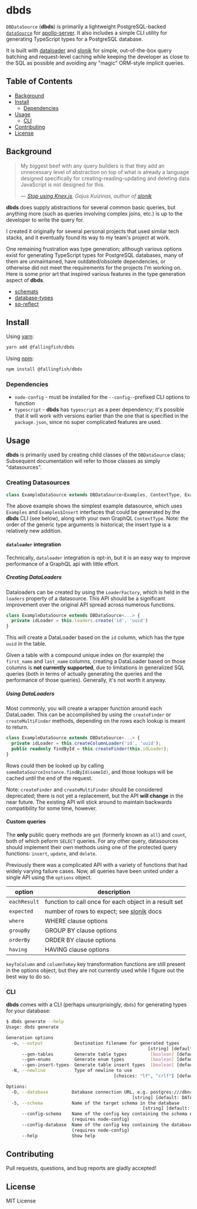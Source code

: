 # dbds

`DBDataSource` (**dbds**) is primarily a lightweight PostgreSQL-backed [`dataSource`]
for [apollo-server]. It also includes a simple CLI utility for generating TypeScript
types for a PostgreSQL database.

It is built with [dataloader] and [slonik] for simple, out-of-the-box query batching
and request-level caching while keeping the developer as close to the SQL as possible
and avoiding any "magic" ORM-style implicit queries.

## Table of Contents

* [Background](#background)
* [Install](#install)
  * [Dependencies](#dependencies)
* [Usage](#usage)
  * [CLI](#cli)
* [Contributing](#contributing)
* [License](#license)

## Background

> My biggest beef with any query builders is that they add an unnecessary level
> of abstraction on top of what is already a language designed specifically for
> creating-reading-updating and deleting data. JavaScript is not designed for this.
>
> — <cite>[Stop using Knex.js], Gajus Kuizinas, author of [slonik]</cite>

**dbds** does supply abstractions for several common basic queries, but anything
more (such as queries involving complex joins, etc.) is up to the developer to
write the query for.

I created it originally for several personal projects that used similar tech stacks,
and it eventually found its way to my team's project at work.

One remaining frustration was type generation; although various options exist for
generating TypeScript types for PostgreSQL databases, many of them are unmaintained,
have outdated/obsolete dependencies, or otherwise did not meet the requirements
for the projects I'm working on. Here is some prior art that inspired various features
in the type generation aspect of **dbds**.

* [schemats](https://github.com/SweetIQ/schemats)
* [database-types](https://github.com/gajus/database-types)
* [sq-reflect](https://github.com/harryparkdotio/sq-reflect)

## Install

Using [yarn](https://yarnpkg.com/):

```bash
yarn add @fallingfish/dbds
```

Using [npm](https://npmjs.com/):

```bash
npm install @fallingfish/dbds
```

### Dependencies

* `node-config` - must be installed for the `--config-`-prefixed CLI options to
  function
* `typescript` - **dbds** has `typescript` as a peer dependency; it's possible that
  it will work with versions earlier than the one that is specified in the `package.json`,
  since no super complicated features are used.

## Usage

**dbds** is primarily used by creating child classes of the `DBDataSource` class;
Subsequent documentation will refer to those classes as simply "datasources".

### Creating Datasources

```typescript
class ExampleDataSource extends DBDataSource<Examples, ContextType, Examples$Insert> { }
```

The above example shows the simplest example datasource, which uses `Examples` and
`Examples$Insert` interfaces that could be generated by the **dbds** CLI (see below),
along with your own GraphQL `ContextType`. Note: the order of the generic type arguments
is historical; the insert type is a relatively new addition.

#### `dataloader` integration

Technically, `dataloader` integration is opt-in, but it is an easy way to improve
performance of a GraphQL api with little effort.

##### Creating DataLoaders

Dataloaders can be created by using the `LoaderFactory`, which is held in the `loaders`
property of a datasource. This API should be a significant improvement over the original
API spread across numerous functions.

```typescript
class ExampleDataSource extends DBDataSource<...> {
  private idLoader = this.loaders.create('id', 'uuid')
}
```

This will create a DataLoader based on the `id` column, which has the type `uuid`
in the table.

Given a table with a compound unique index on (for example) the `first_name` and
`last_name` columns, creating a DataLoader based on those columns is **not currently
supported**, due to limitations in generalized SQL queries (both in terms of actually
generating the queries and the performance of those queries). Generally, it's not
worth it anyway.

##### Using DataLoaders

Most commonly, you will create a wrapper function around each DataLoader. This can
be accomplished by using the `createFinder` or `createMultiFinder` methods, depending
on the rows each lookup is meant to return.

```typescript
class ExampleDataSource extends DBDataSource<...> {
  private idLoader = this.createColumnLoader('id', 'uuid');
  public readonly findById = this.createFinder(this.idLoader);
}
```

Rows could then be looked up by calling `someDataSourceInstance.findById(someId)`,
and those lookups will be cached until the end of the request.

Note: `createFinder` and `createMultiFinder` should be considered deprecated; there
is not yet a replacement, but the API **will change** in the near future. The existing
API will stick around to maintain backwards compatibility for some time, however.

#### Custom queries

The **only** public query methods are `get` (formerly known as `all`) and `count`,
both of which peform `SELECT` queries. For any other query, datasources should implement
their own methods using one of the protected query functions: `insert`, `update`,
and `delete`.

Previously there was a complicated API with a variety of functions that had widely
varying failure cases. Now, all queries have been united under a single API using
the `options` object.

| option       | description                                           |
|--------------|-------------------------------------------------------|
| `eachResult` | function to call once for each object in a result set |
| `expected`   | number of rows to expect; see [slonik] docs           |
| `where`      | WHERE clause options                                  |
| `groupBy`    | GROUP BY clause options                               |
| `orderBy`    | ORDER BY clause options                               |
| `having`     | HAVING clause options                                 |

`keyToColumn` and `columnToKey` key transformation functions are still present in
the options object, but they are not currently used while I figure out the best
way to do so.

### CLI

**dbds** comes with a CLI (perhaps unsurprisingly, `dbds`) for generating types
for your database:

```bash
$ dbds generate --help
Usage: dbds generate

Generation options
  -o, --output            Destination filename for generated types
                                                      [string] [default: STDOUT]
      --gen-tables        Generate table types         [boolean] [default: true]
      --gen-enums         Generate enum types          [boolean] [default: true]
      --gen-insert-types  Generate table insert types  [boolean] [default: true]
  -N, --newline           Type of newline to use
                                         [choices: "lf", "crlf"] [default: "lf"]

Options:
  -D, --database         Database connection URL, e.g. postgres:///dbname
                                                [string] [default: DATABASE_URL]
  -S, --schema           Name of the target schema in the database
                                                    [string] [default: "public"]
      --config-schema    Name of the config key containing the schema name
                         (requires node-config)                         [string]
      --config-database  Name of the config key containing the database url
                         (requires node-config)                         [string]
      --help             Show help                                     [boolean]
```

## Contributing

Pull requests, questions, and bug reports are gladly accepted!

## License

MIT License

[apollo-server]: https://www.apollographql.com/docs/apollo-server/
[`dataSource`]: https://www.apollographql.com/docs/apollo-server/data/data-sources/
[dataloader]: https://github.com/graphql/dataloader
[slonik]: https://github.com/gajus/slonik
[Stop using Knex.js]: https://gajus.medium.com/stop-using-knex-js-and-earn-30-bf410349856c
